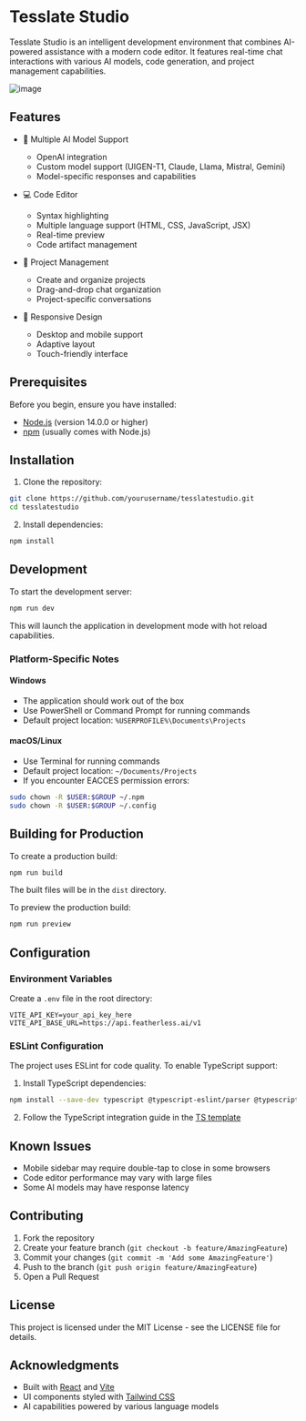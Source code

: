 # Tesslate Studio

Tesslate Studio is an intelligent development environment that combines AI-powered assistance with a modern code editor. It features real-time chat interactions with various AI models, code generation, and project management capabilities.

![image](https://github.com/user-attachments/assets/7c811991-9092-4285-9f36-159fe74dec76)


## Features

- 🤖 Multiple AI Model Support
  - OpenAI integration
  - Custom model support (UIGEN-T1, Claude, Llama, Mistral, Gemini)
  - Model-specific responses and capabilities

- 💻 Code Editor
  - Syntax highlighting
  - Multiple language support (HTML, CSS, JavaScript, JSX)
  - Real-time preview
  - Code artifact management

- 📁 Project Management
  - Create and organize projects
  - Drag-and-drop chat organization
  - Project-specific conversations

- 📱 Responsive Design
  - Desktop and mobile support
  - Adaptive layout
  - Touch-friendly interface

## Prerequisites

Before you begin, ensure you have installed:
- [Node.js](https://nodejs.org/) (version 14.0.0 or higher)
- [npm](https://www.npmjs.com/) (usually comes with Node.js)

## Installation

1. Clone the repository:
```bash
git clone https://github.com/yourusername/tesslatestudio.git
cd tesslatestudio
```

2. Install dependencies:
```bash
npm install
```

## Development

To start the development server:

```bash
npm run dev
```

This will launch the application in development mode with hot reload capabilities.

### Platform-Specific Notes

#### Windows
- The application should work out of the box
- Use PowerShell or Command Prompt for running commands
- Default project location: `%USERPROFILE%\Documents\Projects`

#### macOS/Linux
- Use Terminal for running commands
- Default project location: `~/Documents/Projects`
- If you encounter EACCES permission errors:
```bash
sudo chown -R $USER:$GROUP ~/.npm
sudo chown -R $USER:$GROUP ~/.config
```

## Building for Production

To create a production build:

```bash
npm run build
```

The built files will be in the `dist` directory.

To preview the production build:

```bash
npm run preview
```

## Configuration

### Environment Variables

Create a `.env` file in the root directory:

```plaintext
VITE_API_KEY=your_api_key_here
VITE_API_BASE_URL=https://api.featherless.ai/v1
```

### ESLint Configuration

The project uses ESLint for code quality. To enable TypeScript support:

1. Install TypeScript dependencies:
```bash
npm install --save-dev typescript @typescript-eslint/parser @typescript-eslint/eslint-plugin
```

2. Follow the TypeScript integration guide in the [TS template](https://github.com/vitejs/vite/tree/main/packages/create-vite/template-react-ts)

## Known Issues

- Mobile sidebar may require double-tap to close in some browsers
- Code editor performance may vary with large files
- Some AI models may have response latency

## Contributing

1. Fork the repository
2. Create your feature branch (`git checkout -b feature/AmazingFeature`)
3. Commit your changes (`git commit -m 'Add some AmazingFeature'`)
4. Push to the branch (`git push origin feature/AmazingFeature`)
5. Open a Pull Request

## License

This project is licensed under the MIT License - see the LICENSE file for details.

## Acknowledgments

- Built with [React](https://reactjs.org/) and [Vite](https://vitejs.dev/)
- UI components styled with [Tailwind CSS](https://tailwindcss.com/)
- AI capabilities powered by various language models
